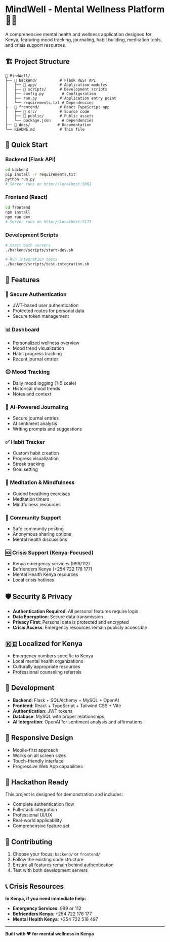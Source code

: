 # MindWell - Mental Wellness Platform 🧠💙

A comprehensive mental health and wellness application designed for Kenya, featuring mood tracking, journaling, habit building, meditation tools, and crisis support resources.

## 🏗️ Project Structure

```
📁 MindWell/
├── 📁 backend/          # Flask REST API
│   ├── 📁 app/          # Application modules
│   ├── 📁 scripts/      # Development scripts
│   ├── config.py        # Configuration
│   ├── run.py          # Application entry point
│   └── requirements.txt # Dependencies
├── 📁 frontend/         # React TypeScript app
│   ├── 📁 src/          # Source code
│   ├── 📁 public/       # Public assets
│   └── package.json     # Dependencies
├── 📁 docs/            # Documentation
└── README.md           # This file
```

## 🚀 Quick Start

### Backend (Flask API)
```bash
cd backend
pip install -r requirements.txt
python run.py
# Server runs on http://localhost:5001
```

### Frontend (React)
```bash
cd frontend
npm install
npm run dev
# Server runs on http://localhost:5173
```

### Development Scripts
```bash
# Start both servers
./backend/scripts/start-dev.sh

# Run integration tests
./backend/scripts/test-integration.sh
```

## 🌟 Features

### 🔐 **Secure Authentication**
- JWT-based user authentication
- Protected routes for personal data
- Secure token management

### 📊 **Dashboard**
- Personalized wellness overview
- Mood trend visualization
- Habit progress tracking
- Recent journal entries

### 😊 **Mood Tracking**
- Daily mood logging (1-5 scale)
- Historical mood trends
- Notes and context

### 📓 **AI-Powered Journaling**
- Secure journal entries
- AI sentiment analysis
- Writing prompts and suggestions

### ✅ **Habit Tracker**
- Custom habit creation
- Progress visualization
- Streak tracking
- Goal setting

### 🧘 **Meditation & Mindfulness**
- Guided breathing exercises
- Meditation timers
- Mindfulness resources

### 💬 **Community Support**
- Safe community posting
- Anonymous sharing options
- Mental health discussions

### 🆘 **Crisis Support (Kenya-Focused)**
- Kenya emergency services (999/112)
- Befrienders Kenya (+254 722 178 177)
- Mental Health Kenya resources
- Local crisis hotlines

## 🛡️ Security & Privacy

- **Authentication Required**: All personal features require login
- **Data Encryption**: Secure data transmission
- **Privacy First**: Personal data is protected and encrypted
- **Crisis Access**: Emergency resources remain publicly accessible

## 🇰🇪 Localized for Kenya

- Emergency numbers specific to Kenya
- Local mental health organizations
- Culturally appropriate resources
- Professional counseling referrals

## 🧪 Development

- **Backend**: Flask + SQLAlchemy + MySQL + OpenAI
- **Frontend**: React + TypeScript + Tailwind CSS + Vite
- **Authentication**: JWT tokens
- **Database**: MySQL with proper relationships
- **AI Integration**: OpenAI for sentiment analysis and affirmations

## 📱 Responsive Design

- Mobile-first approach
- Works on all screen sizes
- Touch-friendly interface
- Progressive Web App capabilities

## 🎯 Hackathon Ready

This project is designed for demonstration and includes:
- Complete authentication flow
- Full-stack integration
- Professional UI/UX
- Real-world applicability
- Comprehensive feature set

## 🤝 Contributing

1. Choose your focus: `backend/` or `frontend/`
2. Follow the existing code structure
3. Ensure all features remain behind authentication
4. Test with both development servers

## 📞 Crisis Resources

**In Kenya, if you need immediate help:**
- **Emergency Services**: 999 or 112
- **Befrienders Kenya**: +254 722 178 177
- **Mental Health Kenya**: +254 722 518 497

---

**Built with ❤️ for mental wellness in Kenya**
